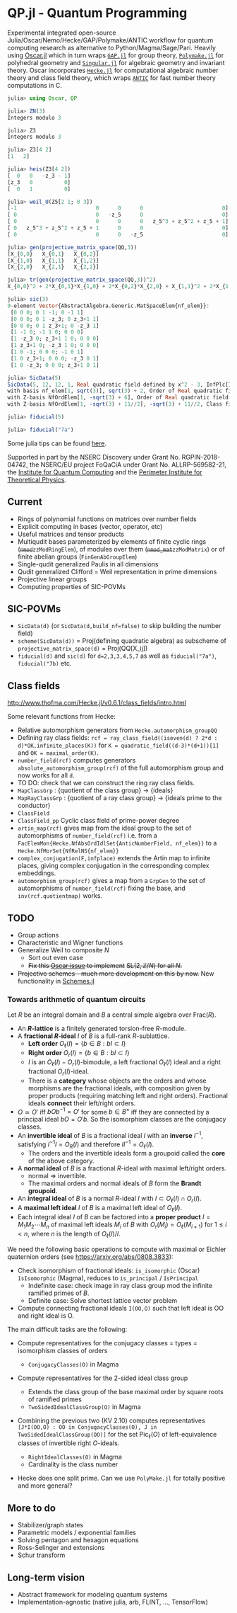 # QP.jl - Quantum Programming

Experimental integrated open-source Julia/Oscar/Nemo/Hecke/GAP/Polymake/ANTIC workflow for quantum computing research as alternative to Python/Magma/Sage/Pari.  Heavily using [Oscar.jl](https://docs.oscar-system.org/stable/) which in turn wraps [`GAP.jl`](https://github.com/oscar-system/GAP.jl) for group theory, [`Polymake.jl`](https://github.com/oscar-system/Polymake.jl) for polyhedral geometry and [`Singular.jl`](https://github.com/oscar-system/Singular.jl) for algebraic geometry and invariant theory.  Oscar incorporates [`Hecke.jl`](https://github.com/thofma/Hecke.jl) for computational algebraic number theory and class field theory, which wraps [`ANTIC`](https://github.com/flintlib/antic) for fast number theory computations in C.



```julia
julia> using Oscar, QP

julia> ZN(3)
Integers modulo 3

julia> Z3
Integers modulo 3

julia> Z3[4 2]
[1   2]

julia> heis(Z3[4 2])
[  0   0   -z_3 - 1]
[z_3   0          0]
[  0   1          0]

julia> weil_U(Z5[2 1; 0 3])
[-1                         0      0      0                         0]
[ 0                         0   -z_5      0                         0]
[ 0                         0      0      0   z_5^3 + z_5^2 + z_5 + 1]
[ 0   z_5^3 + z_5^2 + z_5 + 1      0      0                         0]
[ 0                         0      0   -z_5                         0]

julia> gen(projective_matrix_space(QQ,3))
[X_{0,0}   X_{0,1}   X_{0,2}]
[X_{1,0}   X_{1,1}   X_{1,2}]
[X_{2,0}   X_{2,1}   X_{2,2}]

julia> tr(gen(projective_matrix_space(QQ,3))^2)
X_{0,0}^2 + 2*X_{0,1}*X_{1,0} + 2*X_{0,2}*X_{2,0} + X_{1,1}^2 + 2*X_{1,2}*X_{2,1} + X_{2,2}^2

julia> sic(3)
9-element Vector{AbstractAlgebra.Generic.MatSpaceElem{nf_elem}}:
 [0 0 0; 0 1 -1; 0 -1 1]
 [0 0 0; 0 1 -z_3; 0 z_3+1 1]
 [0 0 0; 0 1 z_3+1; 0 -z_3 1]
 [1 -1 0; -1 1 0; 0 0 0]
 [1 -z_3 0; z_3+1 1 0; 0 0 0]
 [1 z_3+1 0; -z_3 1 0; 0 0 0]
 [1 0 -1; 0 0 0; -1 0 1]
 [1 0 z_3+1; 0 0 0; -z_3 0 1]
 [1 0 -z_3; 0 0 0; z_3+1 0 1]

julia> SicData(5)
SicData(5, 12, 12, 1, Real quadratic field defined by x^2 - 3, InfPlc[Infinite place corresponding to (Complex embedding corresponding to -1.73 of real quadratic field defined by x^2 - 3), Infinite place corresponding to (Complex embedding corresponding to 1.73 of real quadratic field defined by x^2 - 3)], Maximal order of Real quadratic field defined by x^2 - 3 
with basis nf_elem[1, sqrt(3)], sqrt(3) + 2, Order of Real quadratic field defined by x^2 - 3
with Z-basis NfOrdElem[1, -sqrt(3) + 6], Order of Real quadratic field defined by x^2 - 3
with Z-basis NfOrdElem[1, -sqrt(3) + 11//2], -sqrt(3) + 11//2, Class field defined mod (<5, 5>, InfPlc{AnticNumberField, NumFieldEmbNfAbs}[Infinite place corresponding to (Complex embedding corresponding to -1.73 of real quadratic field defined by x^2 - 3), Infinite place corresponding to (Complex embedding corresponding to 1.73 of real quadratic field defined by x^2 - 3)]) of structure Abelian group with structure: Z/2 x Z/8)

julia> fiducial(5)

julia> fiducial("7a")

```

Some julia tips can be found [here](julia).

Supported in part by the NSERC Discovery under Grant No. RGPIN-2018-04742, the NSERC/EU project FoQaCiA under Grant No. ALLRP-569582-21, the [Institute for Quantum Computing](https://uwaterloo.ca/institute-for-quantum-computing/) and the [Perimeter Institute for Theoretical Physics](https://perimeterinstitute.ca/).

## Current 
- Rings of polynomial functions on matrices over number fields 
- Explicit computing in bases (vector, operator, etc)
- Useful matrices and tensor products 
- Multiqudit bases parameterized by elements of finite cyclic rings (~~`nmod`~~`zzModRingElem`), of modules over them (~~`nmod_mat`~~`zzModMatrix`) or of finite abelian groups (`FinGenAbGroupElem`)
- Single-qudit generalized Paulis in all dimensions
- Qudit generalized Clifford = Weil representation in prime dimensions
- Projective linear groups 
- Computing properties of SIC-POVMs 

## SIC-POVMs
- `SicData(d)` (or `SicData(d,build_nf=false)` to skip building the number field)
- `scheme(SicData(d))` = Proj(defining quadratic algebra) as subscheme of `projective_matrix_space(d)` = Proj(QQ[X_ij]) 
- `fiducial(d)` and `sic(d)` for `d=2,3,3,4,5,7` as well as `fiducial("7a")`, `fiducial("7b)` etc.


## Class fields
http://www.thofma.com/Hecke.jl/v0.6.1/class_fields/intro.html

Some relevant functions from Hecke:
- Relative automorphism generators from  `Hecke.automorphism_groupQQ`
- Defining ray class fields: `rcf = ray_class_field((iseven(d) ? 2*d : d)*OK,infinite_places(K))` for `K = quadratic_field((d-3)*(d+1))[1]` and `OK = maximal_order(K)`.
- `number_field(rcf)` computes generators `absolute_automorphism_group(rcf)` of the full automorphism group and now works for all `d`.   
- TO DO: check that we can construct the ring ray class fields.
- `MapClassGrp` : {quotient of the class group} -> {ideals} 
- `MapRayClassGrp` : {quotient of a ray class group} -> {ideals prime to the conductor}
- `ClassField` 
- `ClassField_pp` Cyclic class field of prime-power degree
- `artin_map(rcf)` gives map from the ideal group to the set of automorphisms of `number_field(rcf)` i.e. from a `FacElemMon{Hecke.NfAbsOrdIdlSet{AnticNumberField, nf_elem}}` to a `Hecke.NfMorSet{NfRelNS{nf_elem}}`
- `complex_conjugation(F,infplace)` extends the Artin map to infinite places, giving complex conjugation in the corresponding complex embeddings. 
- `automorphism_group(rcf)` gives a map from a `GrpGen` to the set of automorphisms of `number_field(rcf)` fixing the base, and `inv(rcf.quotientmap)` works. 
## TODO 
- Group actions
- Characteristic and Wigner functions
- Generalize Weil to composite $N$
  - Sort out even case
  - ~~Fix this [Oscar issue](https://github.com/oscar-system/Oscar.jl/issues/649) to implement~~
  ~~$\mathrm{SL}(2,\mathbb{Z}/N)$ for all $N$.~~
- ~~Projective schemes - much more development on this by now.~~ New functionality in [Schemes.jl](src/Base/Schemes.jl)

### Towards arithmetic of quantum circuits
Let $R$ be an integral domain and $B$ a central simple algebra over $\mathrm{Frac}(R)$.  
- An **$R$-lattice** is a finitely generated torsion-free $R$-module.
- A **fractional $R$-ideal** $I$ of $B$ is a full-rank $R$-sublattice.
  - **Left order** $`O_\ell(I) = \{ b \in B : bI \subset I \}`$
  - **Right order**  $`O_r(I) = \{ b \in B : bI \subset I \}`$
  - $I$ is an $O_\ell(I)-O_r(I)$-bimodule, a left fractional $O_\ell(I)$ 
ideal and a right fractional $O_r(I)$-ideal.
  - There is a **category** whose objects are the orders and whose morphisms are the fractional ideals, with composition given by proper products (requiring matching left and right orders).  Fractional ideals **connect** their left/right orders.
- $O\simeq O'$ iff $bOb^{-1} = O'$ for some $b \in B^\times$ 
iff they are connected by a principal ideal $bO = O'b$. So the isomorphism classes are the conjugacy classes.
- An **invertible ideal** of $B$ is a fractional ideal $I$ with an **inverse** $I^{-1}$, satisfying 
$I^{-1}I = O_R(I)$ and therefore $I I^{-1} = O_\ell(I)$.
  - The orders and the invertible ideals form a groupoid called the **core** of the above category.
- A **normal ideal** of $B$ is a fractional $R$-ideal with maximal left/right orders.
  - normal $\Rightarrow$ invertible.  
  -  The maximal orders and normal ideals of $B$ form the **Brandt groupoid**.
- An **integral ideal** of $B$ is a normal $R$-ideal $I$ with $I \subset O_\ell(I) \cap O_r(I)$. 
- A **maximal left ideal** $I$ of $B$ is a maximal left ideal of $O_\ell(I)$.  
- Each integral ideal $I$ of $B$ can be factored into a **proper product** $I = M_1 M_2 \cdots M_n$ of maximal left ideals $M_i$ of $B$ with $O_r(M_i) = O_\ell(M_{i+1})$ for $1 \leq i < n$, 
where $n$ is the length of $O_\ell(I)/I$.




We need the following basic operations to compute with maximal or Eichler quaternion orders (see https://arxiv.org/abs/0808.3833):

- Check isomorphism of fractional ideals: `is_isomorphic` (Oscar) `IsIsomorphic` (Magma), reduces to `is_principal` / `IsPrincipal`
  - Indefinite case: check image in ray class group mod the infinite ramified primes of $B$. 
  - Definite case: Solve shortest lattice vector problem  
- Compute connecting fractional ideals `I(OO,O)` such that left ideal is OO and right ideal is O.

The main difficult tasks are the following:
- Compute representatives for the conjugacy classes = types = isomorphism classes of orders
  - `ConjugacyClasses(O)` in Magma
- Compute representatives for the 2-sided ideal class group 
  - Extends the class group of the base maximal order by square roots of ramified primes
  - `TwoSidedIdealClassGroup(O)` in Magma
- Combining the previous two (KV 2.10) computes representatives 
  `[J*I(OO,O) : OO in ConjugacyClasses(O), J in TwoSidedIdealClassGroup(OO)]` 
  for the set $\mathrm{Pic}_\ell(O)$ of left-equivalence classes of invertible right $O$-ideals. 
  - `RightIdealClasses(O)` in Magma
  - Cardinality is the class number

- Hecke does one split prime.  Can we use `PolyMake.jl` for totally positive and more general? 


## More to do
- Stabilizer/graph states 
- Parametric models / exponential families
- Solving pentagon and hexagon equations 
- Ross-Selinger and extensions
- Schur transform

## Long-term vision
- Abstract framework for modeling quantum systems
- Implementation-agnostic (native julia, arb, FLINT, ..., TensorFlow)
